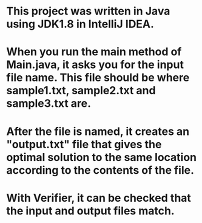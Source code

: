 # This project was written in Java using JDK1.8 in IntelliJ IDEA.
# When you run the main method of Main.java, it asks you for the input file name. This file should be where sample1.txt, sample2.txt and sample3.txt are.
# After the file is named, it creates an "output.txt" file that gives the optimal solution to the same location according to the contents of the file.
# With Verifier, it can be checked that the input and output files match.
